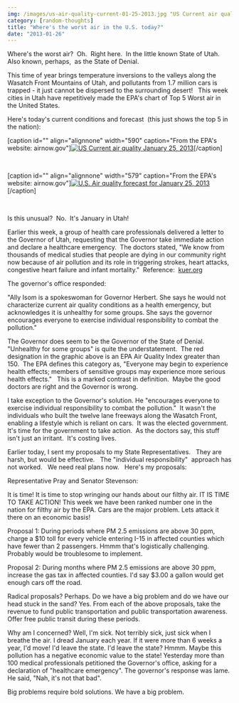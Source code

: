 ```yaml
---
img: /images/us-air-quality-current-01-25-2013.jpg "US Current air quality January 25, 2013"
category: [random-thoughts]
title: "Where's the worst air in the U.S. today?"
date: "2013-01-26"
---
```


Where's the worst air?  Oh.  Right here.  In the little known State of Utah.  Also known, perhaps,  as the State of Denial.

This time of year brings temperature inversions to the valleys along the Wasatch Front Mountains of Utah, and pollutants from 1.7 million cars is trapped - it just cannot be dispersed to the surrounding desert!   This week cities in Utah have repetitively made the EPA's chart of Top 5 Worst air in the United States.

Here's today's current conditions and forecast  (this just shows the top 5 in the nation):

\[caption id="" align="alignnone" width="590" caption="From the EPA's website: airnow.gov"\][![US Current air quality January 25, 2013](/images/us-air-quality-current-01-25-2013.jpg "US Current air quality January 25, 2013")](http://airnow.gov/)\[/caption\]

 

\[caption id="" align="alignnone" width="579" caption="From the EPA's website: airnow.gov"\][![U.S. Air quality forecast for January 25, 2013](/images/us-air-quality-forecast-01-25-2013.jpg "U.S. Air quality forecast for January 25, 2013")](http://airnow.gov/)\[/caption\]

 

Is this unusual?  No.  It's January in Utah!

Earlier this week, a group of health care professionals delivered a letter to the Governor of Utah, requesting that the Governor take immediate action and declare a healthcare emergency.  The doctors stated, "We know from thousands of medical studies that people are dying in our community right now because of air pollution and its role in triggering strokes, heart attacks, congestive heart failure and infant mortality."  Reference:  [kuer.org](http://www.kuer.org/post/doctors-call-air-pollution-healthcare-emergency "Doctors call for action on air quality")

The governor's office responded:

"Ally Isom is a spokeswoman for Governor Herbert. She says he would not characterize current air quality conditions as a health emergency, but acknowledges it is unhealthy for some groups. She says the governor encourages everyone to exercise individual responsibility to combat the pollution."

The Governor does seem to be the Governor of the State of Denial.  "Unhealthy for some groups" is quite the understatement.  The red designation in the graphic above is an EPA Air Quality Index greater than 150.  The EPA defines this category as, "Everyone may begin to experience health effects; members of sensitive groups may experience more serious health effects."   This is a marked contrast in definition.  Maybe the good doctors are right and the Governor is wrong.

I take exception to the Governor's solution. He "encourages everyone to exercise individual responsibility to combat the pollution."  It wasn't the individuals who built the twelve lane freeways along the Wasatch Front, enabling a lifestyle which is reliant on cars.  It was the elected government.  It's time for the government to take action.  As the doctors say, this stuff isn't just an irritant.  It's costing lives.

Earlier today, I sent my proposals to my State Representatives.   They are harsh, but would be effective.   The "individual responsibility"  approach has not worked.   We need real plans now.   Here's my proposals:

  

Representative Pray and Senator Stevenson:

It is time! It is time to stop wringing our hands about our filthy air. IT IS TIME TO TAKE ACTION! This week we have been ranked number one in the nation for filthy air by the EPA. Cars are the major problem. Lets attack it there on an economic basis!

Proposal 1: During periods where PM 2.5 emissions are above 30 ppm, charge a $10 toll for every vehicle entering I-15 in affected counties which have fewer than 2 passengers. Hmmm that's logistically challenging. Probably would be troublesome to implement.

Proposal 2: During months where PM 2.5 emissions are above 30 ppm, increase the gas tax in affected counties. I'd say $3.00 a gallon would get enough cars off the road.

Radical proposals? Perhaps. Do we have a big problem and do we have our head stuck in the sand? Yes. From each of the above proposals, take the revenue to fund public transportation and public transportation awareness. Offer free public transit during these periods.

Why am I concerned? Well, I'm sick. Not terribly sick, just sick when I breathe the air. I dread January each year. If it were more than 6 weeks a year, I'd move! I'd leave the state. I'd leave the state? Hmmm. Maybe this pollution has a negative economic value to the state! Yesterday more than 100 medical professionals petitioned the Governor's office, asking for a declaration of "healthcare emergency". The governor's response was lame. He said, "Nah, it's not that bad".

Big problems require bold solutions. We have a big problem.


